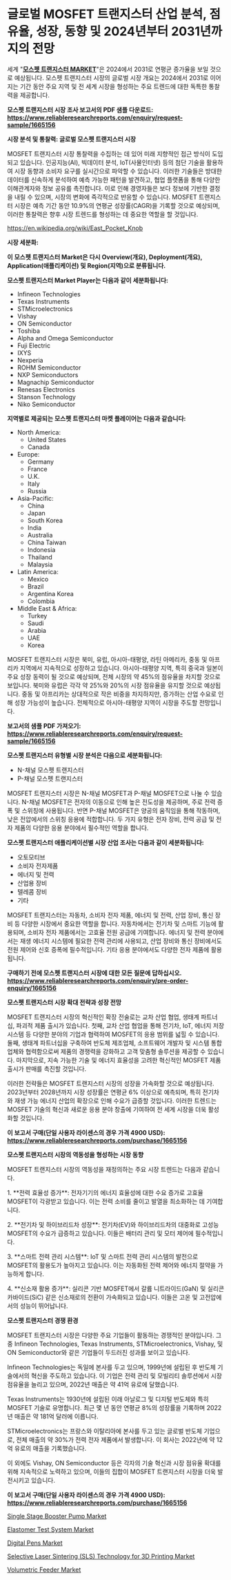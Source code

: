 <p><h1>글로벌 MOSFET 트랜지스터 산업 분석, 점유율, 성장, 동향 및 2024년부터 2031년까지의 전망</h1></p><p>세계 "<strong><a href="https://www.reliableresearchreports.com/mosfet-transistor-r1665156">모스펫 트랜지스터 MARKET</a></strong>"은 2024에서 2031로 연평균 증가율을 보일 것으로 예상됩니다. 모스펫 트랜지스터 시장의 글로벌 시장 개요는 2024에서 2031로 이어지는 기간 동안 주요 지역 및 전 세계 시장을 형성하는 주요 트렌드에 대한 독특한 통찰력을 제공합니다.</p>
<p><strong>모스펫 트랜지스터 시장 조사 보고서의 PDF 샘플 다운로드: <a href="https://www.reliableresearchreports.com/enquiry/request-sample/1665156">https://www.reliableresearchreports.com/enquiry/request-sample/1665156</a></strong></p>
<p><strong>시장 분석 및 통찰력: 글로벌 모스펫 트랜지스터 시장</strong></p>
<p><p>MOSFET 트랜지스터 시장 통찰력을 수집하는 데 있어 미래 지향적인 접근 방식이 도입되고 있습니다. 인공지능(AI), 빅데이터 분석, IoT(사물인터넷) 등의 첨단 기술을 활용하여 시장 동향과 소비자 요구를 실시간으로 파악할 수 있습니다. 이러한 기술들은 방대한 데이터를 신속하게 분석하여 예측 가능한 패턴을 발견하고, 협업 플랫폼을 통해 다양한 이해관계자와 정보 공유를 촉진합니다. 이로 인해 경영자들은 보다 정보에 기반한 결정을 내릴 수 있으며, 시장의 변화에 즉각적으로 반응할 수 있습니다. MOSFET 트랜지스터 시장은 예측 기간 동안 10.9%의 연평균 성장률(CAGR)을 기록할 것으로 예상되며, 이러한 통찰력은 향후 시장 트렌드를 형성하는 데 중요한 역할을 할 것입니다.</p></p>
<p><a href="%7CAUTHORITHY_DOMAIN_URL%7C">https://en.wikipedia.org/wiki/East_Pocket_Knob</a></p>
<p><strong>시장 세분화:</strong></p>
<p><strong>이 모스펫 트랜지스터 Market은 다시 Overview(개요), Deployment(개요), Application(애플리케이션) 및 Region(지역)으로 분류됩니다.</strong></p>
<p><strong>모스펫 트랜지스터 Market Player는 다음과 같이 세분화됩니다:</strong></p>
<p><ul><li>Infineon Technologies</li><li>Texas Instruments</li><li>STMicroelectronics</li><li>Vishay</li><li>ON Semiconductor</li><li>Toshiba</li><li>Alpha and Omega Semiconductor</li><li>Fuji Electric</li><li>IXYS</li><li>Nexperia</li><li>ROHM Semiconductor</li><li>NXP Semiconductors</li><li>Magnachip Semiconductor</li><li>Renesas Electronics</li><li>Stanson Technology</li><li>Niko Semiconductor</li></ul></p>
<p><strong>지역별로 제공되는 모스펫 트랜지스터 마켓 플레이어는 다음과 같습니다:</strong></p>
<p><ul>
    <li>
        North America:
        <ul>
            <li>United States</li>
            <li>Canada</li>
        </ul>
    </li>
    <li>
        Europe:
        <ul>
            <li>Germany</li>
            <li>France</li>
            <li>U.K.</li>
            <li>Italy</li>
            <li>Russia</li>
        </ul>
    </li>
    <li>
        Asia-Pacific:
        <ul>
            <li>China</li>
            <li>Japan</li>
            <li>South Korea</li>
            <li>India</li>
            <li>Australia</li>
            <li>China Taiwan</li>
            <li>Indonesia</li>
            <li>Thailand</li>
            <li>Malaysia</li>
        </ul>
    </li>
    <li>
        Latin America:
        <ul>
            <li>Mexico</li>
            <li>Brazil</li>
            <li>Argentina Korea</li>
            <li>Colombia</li>
        </ul>
    </li>
    <li>
        Middle East & Africa:
        <ul>
            <li>Turkey</li>
            <li>Saudi</li>
            <li>Arabia</li>
            <li>UAE</li>
            <li>Korea</li>
        </ul>
    </li>
    </ul></p>
<p><p>MOSFET 트랜지스터 시장은 북미, 유럽, 아시아-태평양, 라틴 아메리카, 중동 및 아프리카 지역에서 지속적으로 성장하고 있습니다. 아시아-태평양 지역, 특히 중국과 일본이 주요 성장 동력이 될 것으로 예상되며, 전체 시장의 약 45%의 점유율을 차지할 것으로 보입니다. 북미와 유럽은 각각 약 25%와 20%의 시장 점유율을 유지할 것으로 예상됩니다. 중동 및 아프리카는 상대적으로 작은 비중을 차지하지만, 증가하는 산업 수요로 인해 성장 가능성이 높습니다. 전체적으로 아시아-태평양 지역이 시장을 주도할 전망입니다.</p></p>
<p><strong>보고서의 샘플 PDF 가져오기: <a href="https://www.reliableresearchreports.com/enquiry/request-sample/1665156">https://www.reliableresearchreports.com/enquiry/request-sample/1665156</a></strong></p>
<p><strong>모스펫 트랜지스터 유형별 시장 분석은 다음으로 세분화됩니다:</strong></p>
<p><ul><li>N-채널 모스펫 트랜지스터</li><li>P-채널 모스펫 트랜지스터</li></ul></p>
<p><p>MOSFET 트랜지스터 시장은 N-채널 MOSFET과 P-채널 MOSFET으로 나눌 수 있습니다. N-채널 MOSFET은 전자의 이동으로 인해 높은 전도성을 제공하며, 주로 전력 증폭 및 스위칭에 사용됩니다. 반면 P-채널 MOSFET은 양공의 움직임을 통해 작동하며, 낮은 전압에서의 스위칭 응용에 적합합니다. 두 가지 유형은 전자 장비, 전력 공급 및 전자 제품의 다양한 응용 분야에서 필수적인 역할을 합니다.</p></p>
<p><strong>모스펫 트랜지스터 애플리케이션별 시장 산업 조사는 다음과 같이 세분화됩니다:</strong></p>
<p><ul><li>오토모티브</li><li>소비자 전자제품</li><li>에너지 및 전력</li><li>산업용 장비</li><li>텔레콤 장비</li><li>기타</li></ul></p>
<p><p>MOSFET 트랜지스터는 자동차, 소비자 전자 제품, 에너지 및 전력, 산업 장비, 통신 장비 등 다양한 시장에서 중요한 역할을 합니다. 자동차에서는 전기차 및 스마트 기능에 활용되며, 소비자 전자 제품에서는 고효율 전원 공급에 기여합니다. 에너지 및 전력 분야에서는 재생 에너지 시스템에 필요한 전력 관리에 사용되고, 산업 장비와 통신 장비에서도 전원 제어와 신호 증폭에 필수적입니다. 기타 응용 분야에서도 다양한 전자 제품에 활용됩니다.</p></p>
<p><strong>구매하기 전에 모스펫 트랜지스터 시장에 대한 모든 질문에 답하십시오. <a href="https://www.reliableresearchreports.com/enquiry/pre-order-enquiry/1665156">https://www.reliableresearchreports.com/enquiry/pre-order-enquiry/1665156</a></strong></p>
<p><strong>모스펫 트랜지스터 시장 확대 전략과 성장 전망</strong></p>
<p><p>MOSFET 트랜지스터 시장의 혁신적인 확장 전술로는 교차 산업 협업, 생태계 파트너십, 파괴적 제품 출시가 있습니다. 첫째, 교차 산업 협업을 통해 전기차, IoT, 에너지 저장 시스템 등 다양한 분야의 기업과 협력하여 MOSFET의 응용 범위를 넓힐 수 있습니다. 둘째, 생태계 파트너십을 구축하여 반도체 제조업체, 소프트웨어 개발자 및 시스템 통합업체와 협력함으로써 제품의 경쟁력을 강화하고 고객 맞춤형 솔루션을 제공할 수 있습니다. 마지막으로, 지속 가능한 기술 및 에너지 효율성을 고려한 혁신적인 MOSFET 제품 출시가 판매를 촉진할 것입니다. </p><p>이러한 전략들은 MOSFET 트랜지스터 시장의 성장을 가속화할 것으로 예상됩니다. 2023년부터 2028년까지 시장 성장률은 연평균 6% 이상으로 예측되며, 특히 전기차와 재생 가능 에너지 산업의 확장으로 인해 수요가 급증할 것입니다. 이러한 트렌드는 MOSFET 기술의 혁신과 새로운 응용 분야 창출에 기여하여 전 세계 시장을 더욱 활성화할 것입니다.</p></p>
<p><strong>이 보고서 구매(단일 사용자 라이센스의 경우 가격 4900 USD): <a href="https://www.reliableresearchreports.com/purchase/1665156">https://www.reliableresearchreports.com/purchase/1665156</a></strong></p>
<p><strong>모스펫 트랜지스터 시장의 역동성을 형성하는 시장 동향</strong></p>
<p><p>MOSFET 트랜지스터 시장의 역동성을 재정의하는 주요 시장 트렌드는 다음과 같습니다.</p><p>1. **전력 효율성 증가**: 전자기기의 에너지 효율성에 대한 수요 증가로 고효율 MOSFET이 각광받고 있습니다. 이는 전력 소비를 줄이고 발열을 최소화하는 데 기여합니다.</p><p>2. **전기차 및 하이브리드차 성장**: 전기차(EV)와 하이브리드차의 대중화로 고성능 MOSFET의 수요가 급증하고 있습니다. 이들은 배터리 관리 및 모터 제어에 필수적입니다.</p><p>3. **스마트 전력 관리 시스템**: IoT 및 스마트 전력 관리 시스템의 발전으로 MOSFET의 활용도가 높아지고 있습니다. 이는 자동화된 전력 제어와 에너지 절약을 가능하게 합니다.</p><p>4. **신소재 활용 증가**: 실리콘 기반 MOSFET에서 갈륨 니트라이드(GaN) 및 실리콘 카바이드(SiC) 같은 신소재로의 전환이 가속화되고 있습니다. 이들은 고온 및 고전압에서의 성능이 뛰어납니다.</p></p>
<p><strong>모스펫 트랜지스터 경쟁 환경</strong></p>
<p><p>MOSFET 트랜지스터 시장은 다양한 주요 기업들이 활동하는 경쟁적인 분야입니다. 그 중 Infineon Technologies, Texas Instruments, STMicroelectronics, Vishay, 및 ON Semiconductor와 같은 기업들이 두드러진 성과를 보이고 있습니다.</p><p>Infineon Technologies는 독일에 본사를 두고 있으며, 1999년에 설립된 후 반도체 기술에서의 혁신을 주도하고 있습니다. 이 기업은 전력 관리 및 모빌리티 솔루션에서 시장 점유율을 늘리고 있으며, 2022년 매출은 약 41억 유로에 달했습니다.</p><p>Texas Instruments는 1930년에 설립된 이래 아날로그 및 디지털 반도체와 특히 MOSFET 기술로 유명합니다. 최근 몇 년 동안 연평균 8%의 성장률을 기록하며 2022년 매출은 약 181억 달러에 이릅니다.</p><p>STMicroelectronics는 프랑스와 이탈리아에 본사를 두고 있는 글로벌 반도체 기업으로, 전체 매출의 약 30%가 전력 전자 제품에서 발생합니다. 이 회사는 2022년에 약 12억 유로의 매출을 기록했습니다.</p><p>이 외에도 Vishay, ON Semiconductor 등은 각자의 기술 혁신과 시장 점유율 확대를 위해 지속적으로 노력하고 있으며, 이들의 집합이 MOSFET 트랜지스터 시장을 더욱 발전시키고 있습니다.</p></p>
<p><strong>이 보고서 구매(단일 사용자 라이센스의 경우 가격 4900 USD): <a href="https://www.reliableresearchreports.com/purchase/1665156">https://www.reliableresearchreports.com/purchase/1665156</a></strong></p>
<p><p><a href="https://github.com/DixieGrimes/Market-Research-Report-List-1/blob/main/single-stage-booster-pump-market.md">Single Stage Booster Pump Market</a></p><p><a href="https://medium.com/@austinalvarez1901/elastomer-test-system-market-investigation-industry-evolution-and-forecast-till-2031-5da8dc67cf8b?postPublishedType=repub">Elastomer Test System Market</a></p><p><a href="https://www.linkedin.com/pulse/exploring-digital-pens-market-dynamics-revenue-analysis-growth-4roac?trackingId=uRTKcW8lQ5GomGdonOfc1Q%3D%3D">Digital Pens Market</a></p><p><a href="https://issuu.com/reportprime-2/docs/selective-laser-sintering-sls-techn_14a69864bc891b">Selective Laser Sintering (SLS) Technology for 3D Printing Market</a></p><p><a href="https://www.linkedin.com/pulse/strategic-insights-global-volumetric-feeder-market-trends-rpmcf?trackingId=3hb6pfRuQmWEM42HZteLPg%3D%3D">Volumetric Feeder Market</a></p></p>
